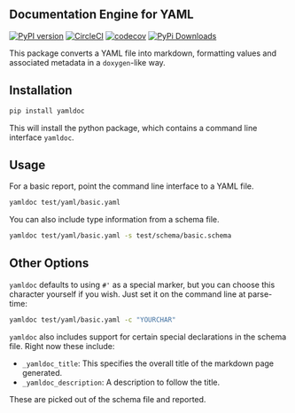 ## Documentation Engine for YAML

[![PyPI version](https://badge.fury.io/py/yamldoc.svg)](https://badge.fury.io/py/yamldoc) [![CircleCI](https://circleci.com/gh/Chris1221/yamldoc.svg?style=svg&circle-token=114ff93a4850a6cf03289d1b7a9aaf4af351afc9)](https://app.circleci.com/pipelines/github/Chris1221/yamldoc?branch=master) [![codecov](https://codecov.io/gh/Chris1221/yamldoc/branch/master/graph/badge.svg?token=OpQhpILdh3)](https://codecov.io/gh/Chris1221/yamldoc) [![PyPi Downloads](https://img.shields.io/pypi/dm/yamldoc)](https://img.shields.io/pypi/dm/yamldoc)

This package converts a YAML file into markdown, formatting values and associated metadata in a `doxygen`-like way.  

## Installation

```sh
pip install yamldoc
```

This will install the python package, which contains a command line interface `yamldoc`.

## Usage

For a basic report, point the command line interface to a YAML file.

```sh
yamldoc test/yaml/basic.yaml
```

You can also include type information from a schema file.

```sh
yamldoc test/yaml/basic.yaml -s test/schema/basic.schema
```

## Other Options

`yamldoc` defaults to using `#'` as a special marker, but you can choose this character yourself if you wish. Just set it on the command line at parse-time:

```sh
yamldoc test/yaml/basic.yaml -c "YOURCHAR"
```

`yamldoc` also includes support for certain special declarations in the schema file. Right now these include:

- `_yamldoc_title`: This specifies the overall title of the markdown page generated.
- `_yamldoc_description`: A description to follow the title. 

These are picked out of the schema file and reported. 
